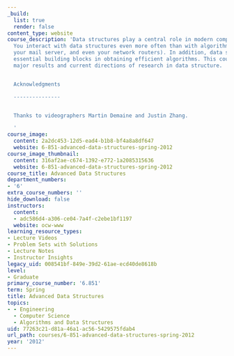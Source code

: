 ```yaml
---
_build:
  list: true
  render: false
content_type: website
course_description: 'Data structures play a central role in modern computer science.
  You interact with data structures even more often than with algorithms (think Google,
  your mail server, and even your network routers). In addition, data structures are
  essential building blocks in obtaining efficient algorithms. This course covers
  major results and current directions of research in data structure.


  Acknowledgments

  ---------------


  Thanks to videographers Martin Demaine and Justin Zhang.

  '
course_image:
  content: 2a2dc453-12d5-ead4-b1b8-bf4a8a8df647
  website: 6-851-advanced-data-structures-spring-2012
course_image_thumbnail:
  content: 316af2ae-c674-1392-e772-1a2085315636
  website: 6-851-advanced-data-structures-spring-2012
course_title: Advanced Data Structures
department_numbers:
- '6'
extra_course_numbers: ''
hide_download: false
instructors:
  content:
  - adc586d4-a306-ce04-7a4f-c2ebe1bf1197
  website: ocw-www
learning_resource_types:
- Lecture Videos
- Problem Sets with Solutions
- Lecture Notes
- Instructor Insights
legacy_uid: 008541bf-849e-39d2-61ae-ecd40de8618b
level:
- Graduate
primary_course_number: '6.851'
term: Spring
title: Advanced Data Structures
topics:
- - Engineering
  - Computer Science
  - Algorithms and Data Structures
uid: 77263c21-d81a-46a1-ac56-5429575fdab4
url_path: courses/6-851-advanced-data-structures-spring-2012
year: '2012'
---
```

